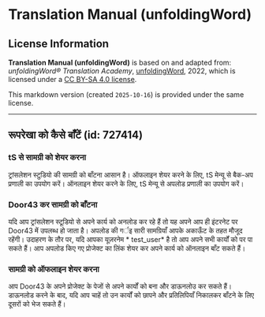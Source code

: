 # Translation Manual (unfoldingWord)

## License Information

**Translation Manual (unfoldingWord)** is based on and adapted from: _unfoldingWord® Translation Academy_, [unfoldingWord](https://unfoldingword.org/utw), 2022, which is licensed under a [CC BY-SA 4.0 license](https://creativecommons.org/licenses/by-sa/4.0/legalcode.en).

This markdown version (created `2025-10-16`) is provided under the same license.



--------------------------------

## रूपरेखा को कैसे बाँटें (id: 727414)

### tS से सामग्री को शेयर करना

ट्रांसलेशन स्टुडियो की सामग्री को बाँटना आसान है। ऑफलाइन शेयर करने के लिए, tS मेन्यू से बैक\-अप प्रणाली का उपयोग करें। ऑनलाइन शेयर करने के लिए, tS मेन्यू से अपलोड प्रणाली का उपयोग करें।

### Door43 कर सामग्री को बाँटना

यदि आप ट्रांसलेशन स्टूडियो से अपने कार्य को अनलोड कर रहे हैं तो यह अपने आप ही इंटरनेट पर Door43 में उपलब्ध हो जाता है। अपलोड की गर्इ सारी सामग्रियाँ आपके अकाऊँट के तहत मौजूद रहेंगी। उदाहरण के तौर पर, यदि आपका यूज़रनेम \* test\_user\* है तो आप अपने सभी कार्यों को पर पा सकते हैं। आप अपलोड किए गए प्रोजेक्ट का लिंक शेयर कर अपने कार्य को ऑनलाइन बाँट सकते हैं।

### सामग्री को ऑफलाइन शेयर करना

आप Door43 के अपने प्रोजेक्ट के पेजों से अपने कार्यों को बना और डाऊनलोउ कर सकते हैं। डाऊनलोड करने के बाद, यदि आप चाहें तो उन कार्यों को छापने और प्रतिलिपियाँ निकालकर बाँटने के लिए दूसरों को भेज सकते हैं।


